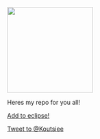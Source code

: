 
<img src="https://koutsie.l1nux.fun/repo/repologo.png" width="200" height="200" />

Heres my repo for you all!<br>

[Add to eclipse!](https://eclipseemu.me/play/?q=repo&url=https://koutsie.l1nux.fun/repo/repo.json)

[Tweet to @Koutsiee](https://twitter.com/intent/tweet?screen_name=Koutsiee&ref_src=twsrc%5Etfw)
